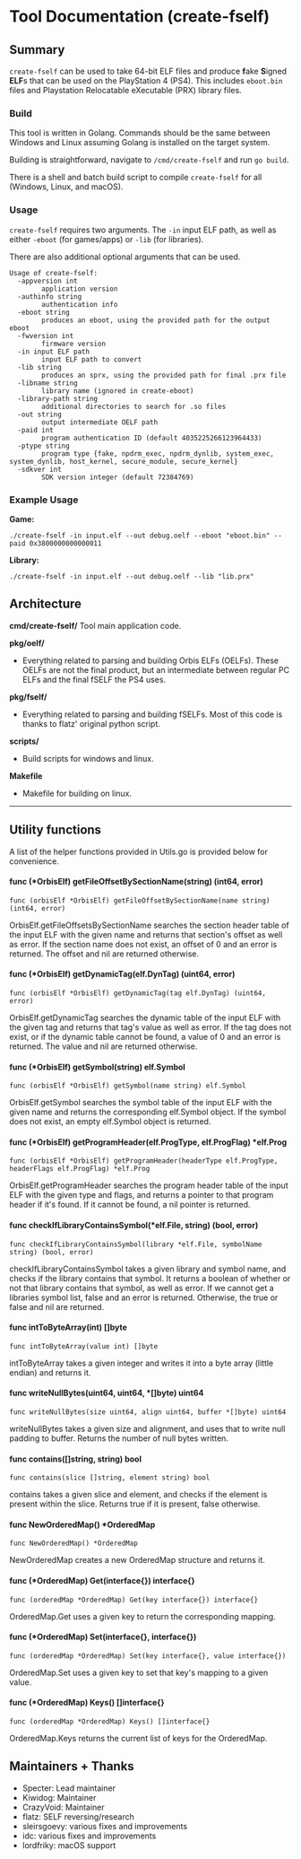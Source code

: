 # Tool Documentation (create-fself)

## Summary
`create-fself` can be used to take 64-bit ELF files and produce **f**ake **S**igned **ELF**s that can be used on the PlayStation 4 (PS4). This includes `eboot.bin` files and Playstation Relocatable eXecutable (PRX) library files.

### Build
This tool is written in Golang. Commands should be the same between Windows and Linux assuming Golang is installed on the target system.

Building is straightforward, navigate to `/cmd/create-fself` and run `go build`.

There is a shell and batch build script to compile `create-fself` for all (Windows, Linux, and macOS).

### Usage
`create-fself` requires two arguments. The `-in` input ELF path, as well as either `-eboot` (for games/apps) or `-lib` (for libraries).

There are also additional optional arguments that can be used.

```
Usage of create-fself:
  -appversion int
        application version
  -authinfo string
        authentication info
  -eboot string
        produces an eboot, using the provided path for the output eboot
  -fwversion int
        firmware version
  -in input ELF path
        input ELF path to convert
  -lib string
        produces an sprx, using the provided path for final .prx file
  -libname string
        library name (ignored in create-eboot)
  -library-path string
        additional directories to search for .so files
  -out string
        output intermediate OELF path
  -paid int
        program authentication ID (default 4035225266123964433)
  -ptype string
        program type {fake, npdrm_exec, npdrm_dynlib, system_exec, system_dynlib, host_kernel, secure_module, secure_kernel}
  -sdkver int
        SDK version integer (default 72384769)
```

### Example Usage

**Game:**
```
./create-fself -in input.elf --out debug.oelf --eboot "eboot.bin" --paid 0x3800000000000011
```

**Library:**
```
./create-fself -in input.elf --out debug.oelf --lib "lib.prx"
```

## Architecture

**cmd/create-fself/**
Tool main application code.

**pkg/oelf/**
- Everything related to parsing and building Orbis ELFs (OELFs). These OELFs are not the final product, but an intermediate
between regular PC ELFs and the final fSELF the PS4 uses.

**pkg/fself/**
- Everything related to parsing and building fSELFs. Most of this code is thanks to flatz' original python script.

**scripts/**
- Build scripts for windows and linux.

**Makefile**
- Makefile for building on linux.

***

## Utility functions
A list of the helper functions provided in Utils.go is provided below for convenience.

#### func (*OrbisElf) getFileOffsetBySectionName(string) (int64, error)
```golang
func (orbisElf *OrbisElf) getFileOffsetBySectionName(name string) (int64, error)
```
OrbisElf.getFileOffsetsBySectionName searches the section header table of the input ELF with the given name and returns that section's offset as well as error. If the section name does not exist, an offset of 0 and an error is returned. The offset and nil are returned otherwise.

#### func (*OrbisElf) getDynamicTag(elf.DynTag) (uint64, error)
```golang
func (orbisElf *OrbisElf) getDynamicTag(tag elf.DynTag) (uint64, error)
```
OrbisElf.getDynamicTag searches the dynamic table of the input ELF with the given tag and returns that tag's value as well as error. If the tag does not exist, or if the dynamic table cannot be found, a value of 0 and an error is returned. The value and nil are returned otherwise.

#### func (*OrbisElf) getSymbol(string) elf.Symbol
```golang
func (orbisElf *OrbisElf) getSymbol(name string) elf.Symbol
```
OrbisElf.getSymbol searches the symbol table of the input ELF with the given name and returns the corresponding elf.Symbol object. If the symbol does not exist, an empty elf.Symbol object is returned.

#### func (*OrbisElf) getProgramHeader(elf.ProgType, elf.ProgFlag) *elf.Prog
```golang
func (orbisElf *OrbisElf) getProgramHeader(headerType elf.ProgType, headerFlags elf.ProgFlag) *elf.Prog
```
OrbisElf.getProgramHeader searches the program header table of the input ELF with the given type and flags, and returns a pointer to that program header if it's found. If it cannot be found, a nil pointer is returned.

#### func checkIfLibraryContainsSymbol(*elf.File, string) (bool, error)
```golang
func checkIfLibraryContainsSymbol(library *elf.File, symbolName string) (bool, error)
```
checkIfLibraryContainsSymbol takes a given library and symbol name, and checks if the library contains that symbol. It returns a boolean of whether or not that library contains that symbol, as well as error. If we cannot get a libraries symbol list, false and an error is returned. Otherwise, the true or false and nil are returned.

#### func intToByteArray(int) []byte
```golang
func intToByteArray(value int) []byte
```
intToByteArray takes a given integer and writes it into a byte array (little endian) and returns it.

#### func writeNullBytes(uint64, uint64, *[]byte) uint64
```golang
func writeNullBytes(size uint64, align uint64, buffer *[]byte) uint64
```
writeNullBytes takes a given size and alignment, and uses that to write null padding to buffer. Returns the number of null bytes written.

#### func contains([]string, string) bool
```golang
func contains(slice []string, element string) bool
```
contains takes a given slice and element, and checks if the element is present within the slice. Returns true if it is present, false otherwise.

#### func NewOrderedMap() *OrderedMap
```golang
func NewOrderedMap() *OrderedMap
```
NewOrderedMap creates a new OrderedMap structure and returns it.

#### func (*OrderedMap) Get(interface{}) interface{}
```golang
func (orderedMap *OrderedMap) Get(key interface{}) interface{}
```
OrderedMap.Get uses a given key to return the corresponding mapping.

#### func (*OrderedMap) Set(interface{}, interface{})
```golang
func (orderedMap *OrderedMap) Set(key interface{}, value interface{})
```
OrderedMap.Set uses a given key to set that key's mapping to a given value.

#### func (*OrderedMap) Keys() []interface{}
```golang
func (orderedMap *OrderedMap) Keys() []interface{}
```
OrderedMap.Keys returns the current list of keys for the OrderedMap.

## Maintainers + Thanks
- Specter: Lead maintainer
- Kiwidog: Maintainer
- CrazyVoid: Maintainer
- flatz: SELF reversing/research
- sleirsgoevy: various fixes and improvements
- idc: various fixes and improvements
- lordfriky: macOS support